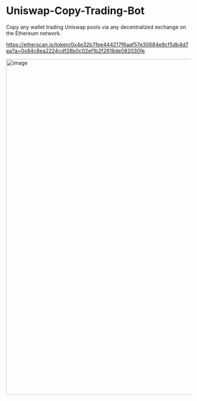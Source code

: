 # Uniswap-Copy-Trading-Bot
Copy any wallet trading Uniswap pools via any decentralized exchange on the Ethereum network.

https://etherscan.io/token/0x4e32b7fee444217f6aaf57e30684e8cf5db4d7ea?a=0x84c8ea2224cdf28b0c02ef1b2f2618de082030fe


<img width="918" alt="image" src="https://github.com/user-attachments/assets/6f9d2f4a-dafc-4a01-ba3b-e4c9174ec3be">
